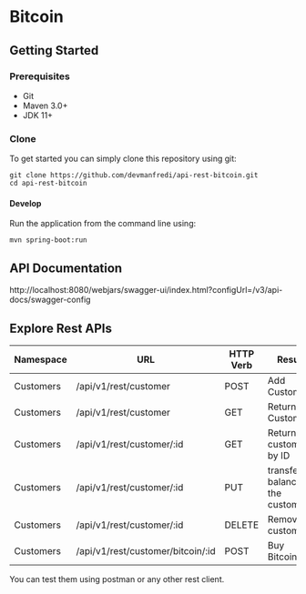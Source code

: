 # Bitcoin

## Getting Started

### Prerequisites
- Git
- Maven 3.0+
- JDK 11+

### Clone

To get started you can simply clone this repository using git:
```
git clone https://github.com/devmanfredi/api-rest-bitcoin.git
cd api-rest-bitcoin
```

#### Develop

Run the application from the command line using:
```
mvn spring-boot:run
```

## API Documentation

http://localhost:8080/webjars/swagger-ui/index.html?configUrl=/v3/api-docs/swagger-config

## Explore Rest APIs

Namespace     |   URL                        | HTTP Verb        | Result 
--------------|----------------------------- | ---------------- | -------------------------
Customers     | /api/v1/rest/customer        | POST             | Add Customer
Customers     | /api/v1/rest/customer        | GET              | Return all Customers
Customers     | /api/v1/rest/customer/:id    | GET              | Return customer by ID
Customers     | /api/v1/rest/customer/:id    | PUT              | transfers balance to the customer
Customers     | /api/v1/rest/customer/:id    | DELETE           | Remove customer
Customers     | /api/v1/rest/customer/bitcoin/:id     | POST    | Buy Bitcoin

You can test them using postman or any other rest client.
